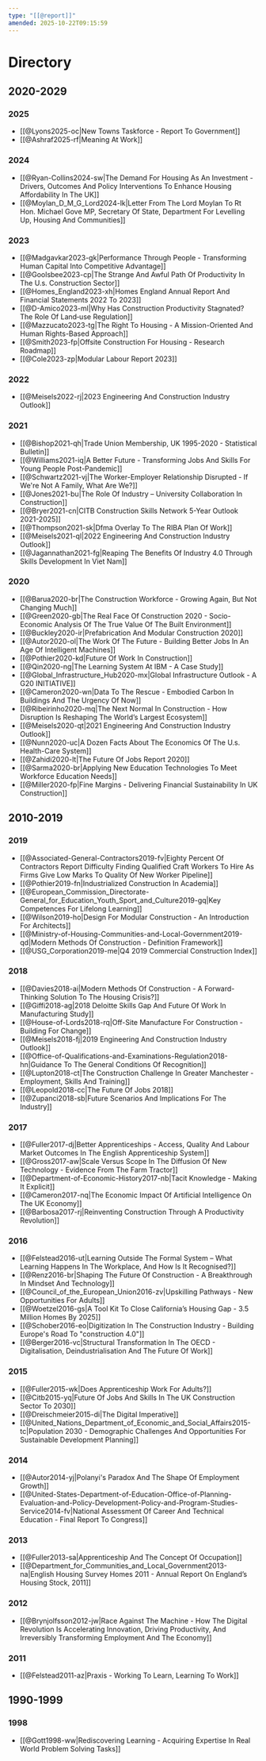 ```yaml
---
type: "[[@report]]"
amended: 2025-10-22T09:15:59
---
```


# Directory
## 2020-2029
### 2025
- [[@Lyons2025-oc|New Towns Taskforce - Report To Government]]
- [[@Ashraf2025-rf|Meaning At Work]]
### 2024
- [[@Ryan-Collins2024-sw|The Demand For Housing As An Investment - Drivers, Outcomes And Policy Interventions To Enhance Housing Affordability In The UK]]
- [[@Moylan_D_M_G_Lord2024-lk|Letter From The Lord Moylan To Rt Hon. Michael Gove MP, Secretary Of State, Department For Levelling Up, Housing And Communities]]
### 2023
- [[@Madgavkar2023-gk|Performance Through People - Transforming Human Capital Into Competitive Advantage]]
- [[@Goolsbee2023-cp|The Strange And Awful Path Of Productivity In The U.s. Construction Sector]]
- [[@Homes_England2023-xh|Homes England Annual Report And Financial Statements 2022 To 2023]]
- [[@D-Amico2023-ml|Why Has Construction Productivity Stagnated? The Role Of Land‑use Regulation]]
- [[@Mazzucato2023-tg|The Right To Housing - A Mission-Oriented And Human Rights-Based Approach]]
- [[@Smith2023-fp|Offsite Construction For Housing - Research Roadmap]]
- [[@Cole2023-zp|Modular Labour Report 2023]]
### 2022
- [[@Meisels2022-rj|2023 Engineering And Construction Industry Outlook]]
### 2021
- [[@Bishop2021-qh|Trade Union Membership, UK 1995-2020 - Statistical Bulletin]]
- [[@Williams2021-iq|A Better Future - Transforming Jobs And Skills For Young People Post-Pandemic]]
- [[@Schwartz2021-vj|The Worker-Employer Relationship Disrupted - If We're Not A Family, What Are We?]]
- [[@Jones2021-bu|The Role Of Industry – University Collaboration In Construction]]
- [[@Bryer2021-cn|CITB Construction Skills Network 5-Year Outlook 2021-2025]]
- [[@Thompson2021-sk|Dfma Overlay To The RIBA Plan Of Work]]
- [[@Meisels2021-ql|2022 Engineering And Construction Industry Outlook]]
- [[@Jagannathan2021-fg|Reaping The Benefits Of Industry 4.0 Through Skills Development In Viet Nam]]
### 2020
- [[@Barua2020-br|The Construction Workforce - Growing Again, But Not Changing Much]]
- [[@Green2020-gb|The Real Face Of Construction 2020 - Socio-Economic Analysis Of The True Value Of The Built Environment]]
- [[@Buckley2020-ir|Prefabrication And Modular Construction 2020]]
- [[@Autor2020-ol|The Work Of The Future - Building Better Jobs In An Age Of Intelligent Machines]]
- [[@Pothier2020-kd|Future Of Work In Construction]]
- [[@Qin2020-ng|The Learning System At IBM - A Case Study]]
- [[@Global_Infrastructure_Hub2020-mx|Global Infrastructure Outlook - A G20 INITIATIVE]]
- [[@Cameron2020-wn|Data To The Rescue - Embodied Carbon In Buildings And The Urgency Of Now]]
- [[@Ribeirinho2020-mq|The Next Normal In Construction - How Disruption Is Reshaping The World’s Largest Ecosystem]]
- [[@Meisels2020-qt|2021 Engineering And Construction Industry Outlook]]
- [[@Nunn2020-uc|A Dozen Facts About The Economics Of The U.s. Health-Care System]]
- [[@Zahidi2020-lt|The Future Of Jobs Report 2020]]
- [[@Sarma2020-br|Applying New Education Technologies To Meet Workforce Education Needs]]
- [[@Miller2020-fp|Fine Margins - Delivering Financial Sustainability In UK Construction]]
## 2010-2019
### 2019
- [[@Associated-General-Contractors2019-fv|Eighty Percent Of Contractors Report Difficulty Finding Qualified Craft Workers To Hire As Firms Give Low Marks To Quality Of New Worker Pipeline]]
- [[@Pothier2019-fn|Industrialized Construction In Academia]]
- [[@European_Commission_Directorate-General_for_Education_Youth_Sport_and_Culture2019-gq|Key Competences For Lifelong Learning]]
- [[@Wilson2019-ho|Design For Modular Construction - An Introduction For Architects]]
- [[@Ministry-of-Housing-Communities-and-Local-Government2019-qd|Modern Methods Of Construction - Definition Framework]]
- [[@USG_Corporation2019-me|Q4 2019 Commercial Construction Index]]
### 2018
- [[@Davies2018-ai|Modern Methods Of Construction - A Forward-Thinking Solution To The Housing Crisis?]]
- [[@Giffi2018-ag|2018 Deloitte Skills Gap And Future Of Work In Manufacturing Study]]
- [[@House-of-Lords2018-rq|Off-Site Manufacture For Construction - Building For Change]]
- [[@Meisels2018-fj|2019 Engineering And Construction Industry Outlook]]
- [[@Office-of-Qualifications-and-Examinations-Regulation2018-hn|Guidance To The General Conditions Of Recognition]]
- [[@Lupton2018-ct|The Construction Challenge In Greater Manchester - Employment, Skills And Training]]
- [[@Leopold2018-cc|The Future Of Jobs 2018]]
- [[@Zupanci2018-sb|Future Scenarios And Implications For The Industry]]
### 2017
- [[@Fuller2017-dj|Better Apprenticeships - Access, Quality And Labour Market Outcomes In The English Apprenticeship System]]
- [[@Gross2017-aw|Scale Versus Scope In The Diffusion Of New Technology - Evidence From The Farm Tractor]]
- [[@Department-of-Economic-History2017-nb|Tacit Knowledge - Making It Explicit]]
- [[@Cameron2017-nq|The Economic Impact Of Artificial Intelligence On The UK Economy]]
- [[@Barbosa2017-rj|Reinventing Construction Through A Productivity Revolution]]
### 2016
- [[@Felstead2016-ut|Learning Outside The Formal System – What Learning Happens In The Workplace, And How Is It Recognised?]]
- [[@Renz2016-br|Shaping The Future Of Construction - A Breakthrough In Mindset And Technology]]
- [[@Council_of_the_European_Union2016-zv|Upskilling Pathways - New Opportunities For Adults]]
- [[@Woetzel2016-gs|A Tool Kit To Close California’s Housing Gap - 3.5 Million Homes By 2025]]
- [[@Schober2016-eo|Digitization In The Construction Industry - Building Europe's Road To "construction 4.0"]]
- [[@Berger2016-vc|Structural Transformation In The OECD - Digitalisation, Deindustrialisation And The Future Of Work]]
### 2015
- [[@Fuller2015-wk|Does Apprenticeship Work For Adults?]]
- [[@Citb2015-yq|Future Of Jobs And Skills In The UK Construction Sector To 2030]]
- [[@Dreischmeier2015-di|The Digital Imperative]]
- [[@United_Nations_Department_of_Economic_and_Social_Affairs2015-tc|Population 2030 - Demographic Challenges And Opportunities For Sustainable Development Planning]]
### 2014
- [[@Autor2014-yj|Polanyi's Paradox And The Shape Of Employment Growth]]
- [[@United-States-Department-of-Education-Office-of-Planning-Evaluation-and-Policy-Development-Policy-and-Program-Studies-Service2014-fv|National Assessment Of Career And Technical Education - Final Report To Congress]]
### 2013
- [[@Fuller2013-sa|Apprenticeship And The Concept Of Occupation]]
- [[@Department_for_Communities_and_Local_Government2013-na|English Housing Survey Homes 2011 - Annual Report On England’s Housing Stock, 2011]]
### 2012
- [[@Brynjolfsson2012-jw|Race Against The Machine - How The Digital Revolution Is Accelerating Innovation, Driving Productivity, And Irreversibly Transforming Employment And The Economy]]
### 2011
- [[@Felstead2011-az|Praxis - Working To Learn, Learning To Work]]
## 1990-1999
### 1998
- [[@Gott1998-ww|Rediscovering Learning - Acquiring Expertise In Real World Problem Solving Tasks]]
